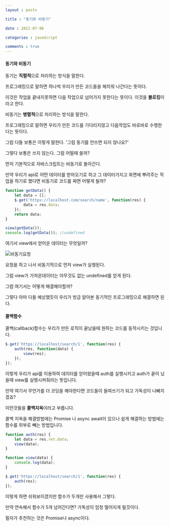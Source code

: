 ```yaml
---
layout : posts

title : "동기와 비동기"

date : 2021-07-06

categories : javaScript

comments : true
---
```




<h4>동기와 비동기</h4>

동기는 **직렬적**으로 처리하는 방식을 말한다.

프로그래밍으로 말하면 하나씩 우리가 만든 코드들을 해치워 나간다는 뜻이다.

이것은 작업을 끝내지못하면 다음 작업으로 넘어가지 못한다는 뜻이다. 이것을 **블로킹**이라고 한다.



비동기는 **병렬적**으로 처리하는 방식을 말한다.

프로그래밍으로 말하면 우리가 만든 코드를 기다리지않고 다음작업도 바로바로 수행한다는 뜻이다.



그럼 다들 보통은 이렇게 말한다. '그럼 동기를 안쓰면 되지 않나요?'

그렇다 보통은 쓰지 않는다.  그럼 어떨때 쓸까?



먼저 기본적으로 자바스크립트는 비동기로 돌아간다. 

만약 우리가 api로 어떤 데이터를 받아오기로 하고 그 데이터가지고 화면에 뿌려주는 작업을 하기로 했다면 비동기로 코드를 짜면 어떻게 될까?



```javascript
function getData() {
	let data = [];
	$.get('https://localhost.com/search/name', function(res) {
		data = res.data;
	});
	return data;
}

view(getData());
console.log(getData()); //undefined
```

여기서 view에서 얻어온 데이터는 무엇일까? 

![비동기요청](https://user-images.githubusercontent.com/66049273/124543868-03178880-de61-11eb-9163-acbab92e4cb6.jpg)

요청을 하고 나서 비동기적으로 먼저 view가 실행된다.

그럼 view가 가져온데이터는 아무것도 없는 undefined를 얻게 된다.

그럼 여기서는 어떻게 해결해야할까?

그렇다 아마 다들 예상했듯이 우리가 방금 알아본 동기적인 프로그래밍으로 해결하면 된다.





<h4>콜백함수</h4>

콜백(callback)함수는 우리가 만든 로직이 끝났을때 원하는 코드를 동작시키는 것입니다.

```javascript
$.get('https://localhost/search/1', function(res) {
    auth(res, function(data) {
        view(res);
    });
});
```

이렇게 우리가 api를 이용하여 데이터를 얻어왔을때 auth를 실행시키고 auth가 끝이 났을때 view를 실행시켜줘라는 뜻입니다.



만약 여기서 무언가를 더 코딩을 해야한다면 코드들이 들여쓰기가 되고 가독성이 나빠지겠죠?

이런것들을 **콜백지옥**이라고 부릅니다.



콜백 지옥을 해결방법에는 Promise 나 async await이 있으나 쉽게 해결하는 방법에는 함수를 외부로 빼는 방법입니다.

```javascript
function auth(res) {
	let data = res.ret.data;
    view(data);
}

function view(data) {
    console.log(data);
}

$.get('https://localhost/search/1', function(res) {
    auth(res);
});
```

이렇게 하면 쉬워보이겠지만 함수가 두개만 사용해서 그렇다.

만약 연속해서 함수가 5개 넘어간다면? 가독성이 엄청 떨어지게 될것이다. 

필자가 추천하는 것은 Promise나 async이다.













